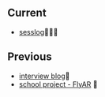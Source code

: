 ## Current
- [sesslog](/sess-log)🧘🏻‍♂️

## Previous
- [interview blog](/izea-blog/)📓
- [school project - FlyAR](/FlyAR/) 🚁
